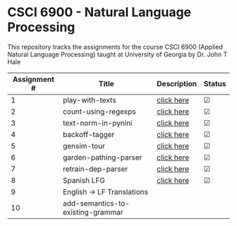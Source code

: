 # CSCI 6900 - Natural Language Processing

This repository tracks the assignments for the course CSCI 6900 (Applied Natural Language Processing) taught at University of Georgia by Dr. John T Hale

| Assignment #| Title                              | Description  | Status |
|-------------|------------------------------------|--------------|--------|
| 1           | play-with-texts                    |[click here](https://github.com/aashishyadavally/CSCI6900-NLP-FA19/blob/master/Assignment01/Assignment01.pdf)|&#x2611;|
| 2           | count-using-regexps                |[click here](https://github.com/aashishyadavally/CSCI6900-NLP-FA19/blob/master/Assignment02/Assignment02.pdf)|&#x2611;|
| 3           | text-norm-in-pynini                |[click here](https://github.com/aashishyadavally/CSCI6900-NLP-FA19/blob/master/Assignment03/Assignment03.pdf)|&#x2611;|
| 4           | backoff-tagger                     |[click here](https://github.com/aashishyadavally/CSCI6900-NLP-FA19/blob/master/Assignment04/Assignment04.pdf)|&#x2611;| 
| 5           | gensim-tour                        |[click here](https://github.com/aashishyadavally/CSCI6900-NLP-FA19/blob/master/Assignment05/Assignment05a.pdf)|&#x2611;|
| 6           | garden-pathing-parser              |[click here](https://github.com/aashishyadavally/CSCI6900-NLP-FA19/blob/master/Assignment06/Assignment06.pdf)|&#x2611;|
| 7           | retrain-dep-parser                 |[click here](https://github.com/aashishyadavally/CSCI6900-NLP-FA19/blob/master/Assignment06/Assignment07.pdf)              |&#x2611;|
| 8           | Spanish LFG                        |[click here](https://github.com/aashishyadavally/CSCI6900-NLP-FA19/blob/master/Assignment06/Assignment08.pdf)              |&#x2611;|
| 9           | English -> LF Translations         |              |        |
| 10          | add-semantics-to-existing-grammar  |              |        |
